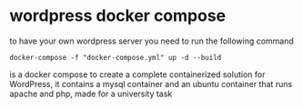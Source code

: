 # wordpress docker compose



to have your own wordpress server you need to run the following command

```console
docker-compose -f "docker-compose.yml" up -d --build
```


is a docker compose to create a complete containerized solution for WordPress, it contains a mysql container and an ubuntu container that runs apache and php, made for a university task




